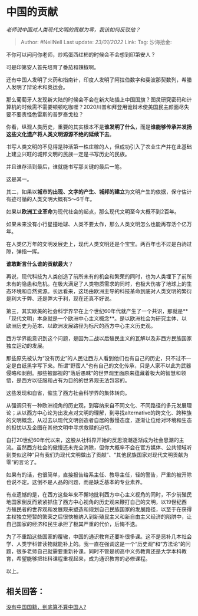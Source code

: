 # 中国的贡献
*老师说中国对人类现代文明的贡献为零，我该如何反驳他？*

> Author: #NellNell
> Last update: *23/01/2022*
> Link:
> Tag:
> 沙海拾金:

不你可以问问你老师，炒鸡蛋西红柿的时候会不会想到印第安人？

可是印第安人首先培育了番茄和辣椒啊。

还有中国人发明了火药和指南针，印度人发明了阿拉伯数字和斐波那契数列，希腊人发明了辩论术和奥运会。

那么葡萄牙人发现新大陆的时候会不会在新大陆插上中国国旗？图灵研究密码和计算机的时候需不需要顿顿吃咖喱？2020川普和拜登用诡辩术使美国民主颜面尽失要不要责怪色雷斯的普罗泰戈拉？

你看，纵观人类历史，重要的其实根本不是**谁发明了什么**，而是**谁能够传承并发扬这些文化遗产将人类文明源源不绝的延续下去**。

书写人类文明的不见得是种活第一株庄稼的人，但成功引入了农业生产并在此基础上建立兴旺的城邦文明的民族一定是书写历史的民族。

并且谁存活到最后，谁就能书写那关键的最后一笔。

这是其一。

其二，如果以**城市的出现、文字的产生、城邦的建立**为文明产生的依据，保守估计有迹可循的人类文明大概有5～6千年。

如果以**欧洲工业革命**为现代社会的起点，那么现代文明至今大概不到2百年。

如果未来没有小行星撞地球、人类不要太作，那么人类文明怎么也能再存活个亿万年。

在人类亿万年的文明发展史上，现代人类文明还是个宝宝。两百年也不过是白驹过隙，弹指一挥。

**谁敢断言什么谁的贡献最大**？

再说，现代科技为人类创造了前所未有的机会和繁荣的同时，也为人类埋下了前所未有的隐患和危机。在极大满足了人类物质需求的同时，也极大伤害了地球上的生态环境和自然资源。长远看来，这场由欧洲主导的科技革命到底对人类文明的繁衍是利大于弊、还是弊大于利，现在还真不好说。

第三，其实欧美的社会科学界早在上个世纪60年代就产生了一个共识，那就是**「现代文明」本身就是一个欧洲中心主义概念**。是以欧洲社会为研究主体、以欧洲历史为范本、以欧洲发展路径为标尺的西方中心主义历史观。

西方学界能意识到这个问题，是因为二战以后殖民主义的瓦解以及非西方民族国家独立运动的发展。

那些原先被认为“没有历史”的人民让西方人看到他们也有自己的历史，只不过不一定是白纸黑字写下来。所谓“野蛮人”也有自己的文化传承，只是人家不以此为武器侵略和剥削。那些被鄙视的“落后愚昧“的世界观里面原来蕴藏着极大的智慧和领悟，是西方以征服和占有为目的的世界观无法包容的。

这些发现和自省，催生了西方社会科学界的集体转向。

从强调只有一种欧洲视角的历史观，到容纳来自不同文化、不同路径的多元发展理论；从以西方中心论为出发点对文明的理解，到寻找alternative的跨文化、跨种族的文明概念，从过去以现代文明创造者自居的傲慢态度，逐渐让位给对环境和生态的担忧以及企图在其他文明中寻求救赎的迫切。

自打20世纪60年代以来，这股从社科界开始的反思浪潮逐渐成为社会思潮的主流。虽然西方社会的傲慢还未完全消除，但你大概率不会在官方媒体、公共领域听到类似这种“只有我们为现代文明做出了贡献”、“其他民族国家对现代文明贡献为零”的言论了。

如果有的话，也很简单，直接报告给系主任、教导主任，轻的警告，严重的被开除也说不定。这倒不是人品的问题，而是缺乏基本的专业素养。

有点遗憾的是，在西方这些年来不懈地批判西方中心主义视角的同时，不少前殖民地国家倒反而紧紧抓住了西方中心视角的历史观来鞭打自己的文明，以19世纪西方殖民者的世界观和发展观来塑造和规划自己民族国家的发展路径，以至于在获得主权独立短暂的繁荣之后很快被纳入到新殖民主义和新自由主义经济的陷阱中，让自己国家的经济和民生承担了极其严重的代价，后悔不迭。

为了不重蹈这些国家的覆辙，中国的通识教育还要补很多课。这不是恶补几本社会学、人类学科普读物就能补上的。我一直在强调这是一个“历史观”和“方法论”的问题，很多老师自己就需要重新补课。同时不管是初高中义务教育还是大学本科教育，希望能够把社科课程重视起来，成为通识教育的必修课程。

以上。

## 相关回答：

[没有中国国籍，到底算不算中国人?](https://www.zhihu.com/question/373935116/answer/1395327284)
